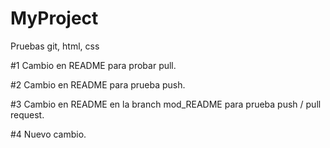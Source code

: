 # MyProject
Pruebas git, html, css

#1 Cambio en README para probar pull.

#2 Cambio en README para prueba push.

#3 Cambio en README en la branch mod_README para prueba push / pull request.

#4 Nuevo cambio.
